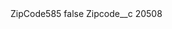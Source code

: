 <?xml version="1.0" encoding="UTF-8"?>
<CustomMetadata xmlns="http://soap.sforce.com/2006/04/metadata" xmlns:xsi="http://www.w3.org/2001/XMLSchema-instance" xmlns:xsd="http://www.w3.org/2001/XMLSchema">
    <label>ZipCode585</label>
    <protected>false</protected>
    <values>
        <field>Zipcode__c</field>
        <value xsi:type="xsd:string">20508</value>
    </values>
</CustomMetadata>
